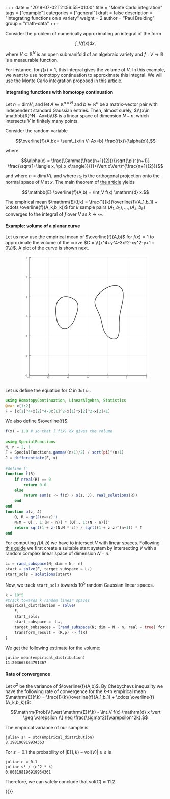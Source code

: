 +++
date = "2019-07-02T21:56:55+01:00"
title = "Monte Carlo integration"
tags = ["example"]
categories = ["general"]
draft = false
description = "Integrating functions on a variety"
weight = 2
author = "Paul Breiding"
group = "math-data"
+++


Consider the problem of numerically approximating an integral of the form

$$\int\_{V} f(x)  \mathrm{d}x,$$

where $V\subset \mathbb{R}^N$ is an open submanifold of an algebraic variety and $f:V\to \mathbb{R}$ is a measurable function.

For instance, for $f(x)=1$, this integral gives the volume of $V$. In this example, we want to use homotopy continuation to approximate this integral. We will use the Monte Carlo integration proposed [in this article](https://arxiv.org/abs/1810.06271).

#### Integrating functions with homotopy continuation

Let $n=\mathrm{dim} V$, and let $A\in \mathbb{R}^{n\times N}$ and $b\in \mathbb{R}^n$ be a matrix-vector pair with independent standard Gaussian entries. Then, almost surely, $\\{x\in \mathbb{R}^N : Ax=b\\}$ is a linear space of dimension $N-n$, which intersects $V$ in finitely many points.

Consider the random variable

$$\overline{f}(A,b):= \sum\_{x\in V: Ax=b} \frac{f(x)}{\alpha(x)},$$

where

$$\alpha(x) = \frac{\Gamma(\frac{n+1}{2})}{\sqrt{\pi}^{n+1}} \frac{\sqrt{1+\langle x, \pi_x x\rangle}}{(1+\Vert x\Vert)^{\frac{n+1}{2}}}$$

and where $n=\mathrm{dim}(V)$, and where $\pi_x$ is the orthogonal projection onto the normal space of $V$ at $x$. The main theorem of [the article](https://arxiv.org/abs/1810.06271) yields

$$\mathbb{E}  \overline{f}(A,b) = \int_V f(x)  \mathrm{d} x.$$

The empirical mean $\mathrm{E}(f,k) = \frac{1}{k}(\overline{f}(A_1,b_1) + \cdots \overline{f}(A_k,b_k))$ for $k$ sample pairs $(A_1,b_1),\ldots, (A_k,b_k)$ converges to the integral of $f$ over $V$ as $k\to \infty$.

#### Example: volume of a planar curve

Let us now use the empirical mean of $\overline{f}(A,b)$ for $f(x)=1$ to approximate the volume of the curve $C = \\{x^4+y^4-3x^2-xy^2-y+1 = 0\\}$. A plot of the curve is shown next.

<p style="text-align:center;"><img src="/images/curve0.png" width="400px"/></p>


Let us define the equation for $C$ in `Julia`.

```julia
using HomotopyContinuation, LinearAlgebra, Statistics
@var x[1:2]
F = [x[1]^4+x[2]^4-3x[1]^2-x[1]*x[2]^2-x[2]+1]
```

We also define $\overline{f}$.

```julia
f(x) = 1.0 # so that ∫ f(x) dx gives the volume

using SpecialFunctions
N, n = 2, 1
Γ = SpecialFunctions.gamma((n+1)/2) / sqrt(pi)^(n+1)
J = differentiate(F, x)

#define f̄
function f̄(R)
    if nreal(R) == 0
        return 0.0
    else
        return sum(z -> f(z) / α(z, J), real_solutions(R))
    end
end
function α(z, J)
    Q, R = qr(J(x=>z)')
    NₓM = Q[:, 1:(N - n)] * (Q[:, 1:(N - n)])' 
    return sqrt(1 + z⋅(NₓM * z)) / sqrt((1 + z⋅z)^(n+1)) * Γ
end
```

For computing $f(A,b)$ we have to intersect $V$ with linear spaces. Following [this guide](/guides/many-systems) we first create a suitable start system by intersecting $V$ with a random complex linear space of dimension $N-n$.

```julia
L₀ = rand_subspace(N; dim = N - n)
start = solve(F, target_subspace = L₀)
start_sols = solutions(start)
```


Now, we track `start_sols` towards $10^5$ random Gaussian linear spaces.

```julia
k = 10^5
#track towards k random linear spaces
empirical_distribution = solve(
    F,
    start_sols;
    start_subspace =  L₀,
    target_subspaces = [rand_subspace(N; dim = N - n, real = true) for _ in 1:k],
    transform_result = (R,p) -> f̄(R)
)
```

We get the following estimate for the volume:

```julia-repl
julia> mean(empirical_distribution)
11.203665864791367
```

#### Rate of convergence

Let $\sigma^2$ be the variance of $\overline{f}(A,b)$. By Chebychevs inequality we have the following rate of convergence for the $k$-th empirical mean $\mathrm{E}(f,k) = \frac{1}{k}(\overline{f}(A_1,b_1) + \cdots \overline{f}(A_k,b_k))$:

$$\mathrm{Prob}\\{\vert \mathrm{E}(f,k) -  \int_V f(x)  \mathrm{d} x \vert \geq \varepsilon \\} \leq \frac{\sigma^2}{\varepsilon^2k}.$$

The empirical variance of our sample is

```julia-repl
julia> s² = std(empirical_distribution)
8.198196919934363
```

For $\varepsilon = 0.1$ the probability of $\vert \mathrm{E}(1,k) - \mathrm{vol}(V)\vert\geq \varepsilon$ is

```julia-repl
julia> ε = 0.1
julia> s² / (ε^2 * k)
0.008198196919934361
```

Therefore, we can safely conclude that $\mathrm{vol}( C ) \approx 11.2$.

{{<bibtex >}}
